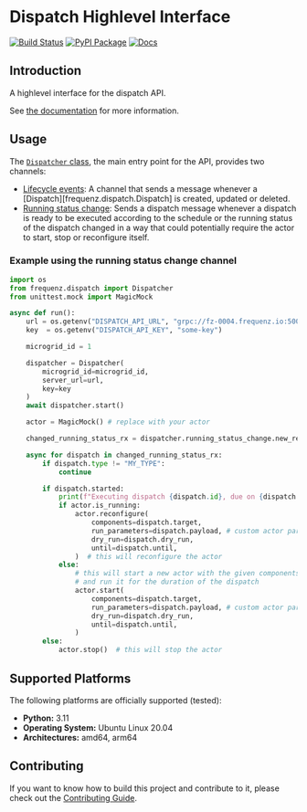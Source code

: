 # Dispatch Highlevel Interface

[![Build Status](https://github.com/frequenz-floss/frequenz-dispatch-python/actions/workflows/ci.yaml/badge.svg)](https://github.com/frequenz-floss/frequenz-dispatch-python/actions/workflows/ci.yaml)
[![PyPI Package](https://img.shields.io/pypi/v/frequenz-dispatch)](https://pypi.org/project/frequenz-dispatch/)
[![Docs](https://img.shields.io/badge/docs-latest-informational)](https://frequenz-floss.github.io/frequenz-dispatch-python/)

## Introduction

A highlevel interface for the dispatch API.

See [the documentation](https://frequenz-floss.github.io/frequenz-dispatch-python/v0.1/reference/frequenz/dispatch) for more information.

## Usage

The [`Dispatcher` class](https://frequenz-floss.github.io/frequenz-dispatch-python/v0.1/reference/frequenz/dispatch/#frequenz.dispatch.Dispatcher), the main entry point for the API, provides two channels:

* [Lifecycle events](https://frequenz-floss.github.io/frequenz-dispatch-python/v0.1/reference/frequenz/dispatch/#frequenz.dispatch.Dispatcher.lifecycle_events): A channel that sends a message whenever a [Dispatch][frequenz.dispatch.Dispatch] is created, updated or deleted.
* [Running status change](https://frequenz-floss.github.io/frequenz-dispatch-python/v0.1/reference/frequenz/dispatch/#frequenz.dispatch.Dispatcher.running_status_change): Sends a dispatch message whenever a dispatch is ready to be executed according to the schedule or the running status of the dispatch changed in a way that could potentially require the actor to start, stop or reconfigure itself.

### Example using the running status change channel

```python
import os
from frequenz.dispatch import Dispatcher
from unittest.mock import MagicMock

async def run():
    url = os.getenv("DISPATCH_API_URL", "grpc://fz-0004.frequenz.io:50051")
    key  = os.getenv("DISPATCH_API_KEY", "some-key")

    microgrid_id = 1

    dispatcher = Dispatcher(
        microgrid_id=microgrid_id,
        server_url=url,
        key=key
    )
    await dispatcher.start()

    actor = MagicMock() # replace with your actor

    changed_running_status_rx = dispatcher.running_status_change.new_receiver()

    async for dispatch in changed_running_status_rx:
        if dispatch.type != "MY_TYPE":
            continue

        if dispatch.started:
            print(f"Executing dispatch {dispatch.id}, due on {dispatch.start_time}")
            if actor.is_running:
                actor.reconfigure(
                    components=dispatch.target,
                    run_parameters=dispatch.payload, # custom actor parameters
                    dry_run=dispatch.dry_run,
                    until=dispatch.until,
                )  # this will reconfigure the actor
            else:
                # this will start a new actor with the given components
                # and run it for the duration of the dispatch
                actor.start(
                    components=dispatch.target,
                    run_parameters=dispatch.payload, # custom actor parameters
                    dry_run=dispatch.dry_run,
                    until=dispatch.until,
                )
        else:
            actor.stop()  # this will stop the actor
```

## Supported Platforms

The following platforms are officially supported (tested):

- **Python:** 3.11
- **Operating System:** Ubuntu Linux 20.04
- **Architectures:** amd64, arm64

## Contributing

If you want to know how to build this project and contribute to it, please
check out the [Contributing Guide](CONTRIBUTING.md).
